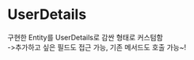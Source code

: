 # UserDetails

구현한 Entity를 UserDetails로 감싼 형태로 커스텀함   
-&gt;추가하고 싶은 필드도 접근 가능, 기존 메서드도 호출 가능~!

  


